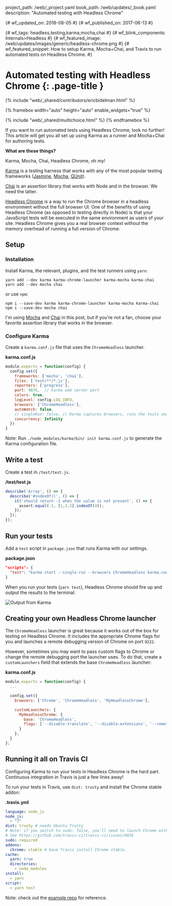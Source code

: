 project_path: /web/_project.yaml book_path: /web/updates/_book.yaml description: "Automated testing with Headless Chrome"

{# wf_updated_on: 2018-08-05 #} {# wf_published_on: 2017-06-13 #}

{# wf_tags: headless,testing,karma,mocha,chai #} {# wf_blink_components: Internals>Headless #} {# wf_featured_image: /web/updates/images/generic/headless-chrome.png #} {# wf_featured_snippet: How to setup Karma, Mocha+Chai, and Travis to run automated tests on Headless Chrome. #}

# Automated testing with Headless Chrome {: .page-title }

{% include "web/_shared/contributors/ericbidelman.html" %}

{% framebox width="auto" height="auto" enable_widgets="true" %} 

<script>
var response = 'Thanks for the feedback!';
var feedback = {
  "category": "Headless Chrome",
  "question": "How much experience do you have with automated testing?",
  "choices": [
    {
      "button": {
        "text": "None"
      },
      "response": response,
      "analytics": {
        "label": "Automated Testing / Experience / None"
      }
    },
    {
      "button": {
        "text": "Some"
      },
      "response": response,
      "analytics": {
        "label": "Automated Testing / Experience / Some"
      }
    },
    {
      "button": {
        "text": "A Lot"
      },
      "response": response,
      "analytics": {
        "label": "Automated Testing / Experience / A Lot"
      }
    }
  ]
};
</script>

 

{% include "web/_shared/multichoice.html" %} {% endframebox %}

If you want to run automated tests using Headless Chrome, look no further! This article will get you all set up using Karma as a runner and Mocha+Chai for authoring tests.

**What are these things?**

Karma, Mocha, Chai, Headless Chrome, oh my!

[Karma](https://karma-runner.github.io) is a testing harness that works with any of the most popular testing frameworks ([Jasmine](https://jasmine.github.io/), [Mocha](https://mochajs.org/), [QUnit](https://qunitjs.com/)).

[Chai](http://chaijs.com/) is an assertion library that works with Node and in the browser. We need the latter.

[Headless Chrome](/web/updates/2017/04/headless-chrome) is a way to run the Chrome browser in a headless environment without the full browser UI. One of the benefits of using Headless Chrome (as opposed to testing directly in Node) is that your JavaScript tests will be executed in the same environment as users of your site. Headless Chrome gives you a real browser context without the memory overhead of running a full version of Chrome.

## Setup

### Installation

Install Karma, the relevant, plugins, and the test runners using `yarn`:

    yarn add --dev karma karma-chrome-launcher karma-mocha karma-chai
    yarn add --dev mocha chai
    

or use `npm`:

    npm i --save-dev karma karma-chrome-launcher karma-mocha karma-chai
    npm i --save-dev mocha chai
    

I'm using [Mocha](https://mochajs.org/) and [Chai](http://chaijs.com/) in this post, but if you're not a fan, choose your favorite assertion library that works in the browser.

### Configure Karma

Create a `karma.conf.js` file that uses the `ChromeHeadless` launcher.

**karma.conf.js**

```javascript
module.exports = function(config) {
  config.set({
    frameworks: ['mocha', 'chai'],
    files: ['test/**/*.js'],
    reporters: ['progress'],
    port: 9876,  // karma web server port
    colors: true,
    logLevel: config.LOG_INFO,
    browsers: ['ChromeHeadless'],
    autoWatch: false,
    // singleRun: false, // Karma captures browsers, runs the tests and exits
    concurrency: Infinity
  })
}
```

Note: Run `./node_modules/karma/bin/ init karma.conf.js` to generate the Karma configuration file.

## Write a test

Create a test in `/test/test.js`.

**/test/test.js**

```javascript
describe('Array', () => {
  describe('#indexOf()', () => {
    it('should return -1 when the value is not present', () => {
      assert.equal(-1, [1,2,3].indexOf(4));
    });
  });
});
```

## Run your tests

Add a `test` script in `package.json` that runs Karma with our settings.

**package.json**

```json
"scripts": {
  "test": "karma start --single-run --browsers ChromeHeadless karma.conf.js"
}
```

When you run your tests (`yarn test`), Headless Chrome should fire up and output the results to the terminal:

<img alt="Output from Karma" src="/web/updates/images/2017/06/headless-karma.png" />

## Creating your own Headless Chrome launcher

The `ChromeHeadless` launcher is great because it works out of the box for testing on Headless Chrome. It includes the appropriate Chrome flags for you and launches a remote debugging version of Chrome on port `9222`.

However, sometimes you may want to pass custom flags to Chrome or change the remote debugging port the launcher uses. To do that, create a `customLaunchers` field that extends the base `ChromeHeadless` launcher:

**karma.conf.js**

```javascript
module.exports = function(config) {
  ...

  config.set({
    browsers: ['Chrome', 'ChromeHeadless', 'MyHeadlessChrome'],

    customLaunchers: {
      MyHeadlessChrome: {
        base: 'ChromeHeadless',
        flags: ['--disable-translate', '--disable-extensions', '--remote-debugging-port=9223']
      }
    },
  }
};
```

## Running it all on Travis CI

Configuring Karma to run your tests in Headless Chrome is the hard part. Continuous integration in Travis is just a few lines away!

To run your tests in Travis, use `dist: trusty` and install the Chrome stable addon:

**.travis.yml**

```yaml
language: node_js
node_js:
  - "7"
dist: trusty # needs Ubuntu Trusty
# Note: if you switch to sudo: false, you'll need to launch Chrome with --no-sandbox.
# See https://github.com/travis-ci/travis-ci/issues/8836
sudo: required
addons:
  chrome: stable # have Travis install Chrome stable.
cache:
  yarn: true
  directories:
    - node_modules
install:
  - yarn
script:
  - yarn test
```

Note: check out the [example repo](https://github.com/ebidel/headless-karma-travis) for reference.

<br />
